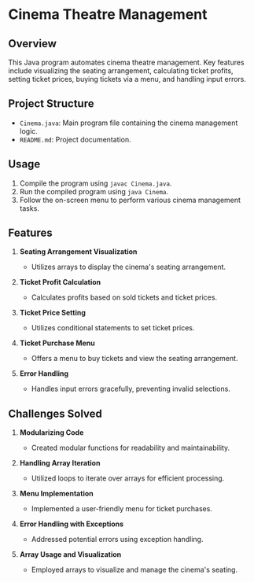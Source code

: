 # Cinema Theatre Management

## Overview

This Java program automates cinema theatre management. Key features include visualizing the seating arrangement, calculating ticket profits, setting ticket prices, buying tickets via a menu, and handling input errors.

## Project Structure

- `Cinema.java`: Main program file containing the cinema management logic.
- `README.md`: Project documentation.

## Usage

1. Compile the program using `javac Cinema.java`.
2. Run the compiled program using `java Cinema`.
3. Follow the on-screen menu to perform various cinema management tasks.

## Features

1. **Seating Arrangement Visualization**
   - Utilizes arrays to display the cinema's seating arrangement.

2. **Ticket Profit Calculation**
   - Calculates profits based on sold tickets and ticket prices.

3. **Ticket Price Setting**
   - Utilizes conditional statements to set ticket prices.

4. **Ticket Purchase Menu**
   - Offers a menu to buy tickets and view the seating arrangement.

5. **Error Handling**
   - Handles input errors gracefully, preventing invalid selections.

## Challenges Solved

1. **Modularizing Code**
   - Created modular functions for readability and maintainability.

2. **Handling Array Iteration**
   - Utilized loops to iterate over arrays for efficient processing.

3. **Menu Implementation**
   - Implemented a user-friendly menu for ticket purchases.

4. **Error Handling with Exceptions**
   - Addressed potential errors using exception handling.

5. **Array Usage and Visualization**
   - Employed arrays to visualize and manage the cinema's seating.
